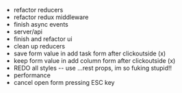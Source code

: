 - refactor reducers
- refactor redux middleware
- finish async events
- server/api
- finish and refactor ui
- clean up reducers
- save form value in add task form after clickoutside (x)
- keep form value in add column form after clickoutside (x)
- REDO all styles -- use ...rest props, im so fuking stupid!!
- performance
- cancel open form pressing ESC key
